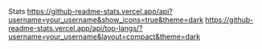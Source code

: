 Stats
https://github-readme-stats.vercel.app/api?username=your_username&show_icons=true&theme=dark
https://github-readme-stats.vercel.app/api/top-langs/?username=your_username&layout=compact&theme=dark
